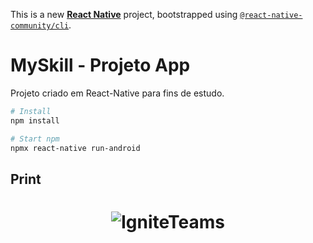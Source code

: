 This is a new [**React Native**](https://reactnative.dev) project, bootstrapped using [`@react-native-community/cli`](https://github.com/react-native-community/cli).

# MySkill - Projeto App

Projeto criado em React-Native para fins de estudo.


```bash
# Install
npm install

# Start npm
npmx react-native run-android
```

## Print

 <h1 align="center">
    <img alt="IgniteTeams" title="#IgniteTeams" src="https://github.com/carloscazelattojr/myskill-rn/blob/main/assets/emulador.png"  /><br>
</h1>
<br>
